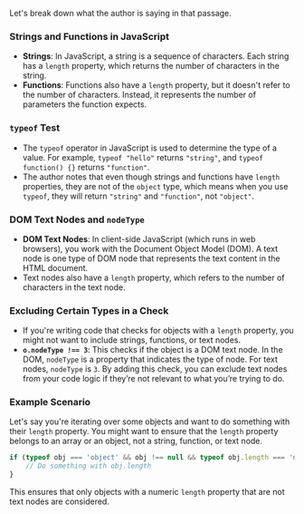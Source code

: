 Let's break down what the author is saying in that passage.

### Strings and Functions in JavaScript
- **Strings**: In JavaScript, a string is a sequence of characters. Each string has a `length` property, which returns the number of characters in the string.
- **Functions**: Functions also have a `length` property, but it doesn't refer to the number of characters. Instead, it represents the number of parameters the function expects.

### `typeof` Test
- The `typeof` operator in JavaScript is used to determine the type of a value. For example, `typeof "hello"` returns `"string"`, and `typeof function() {}` returns `"function"`.
- The author notes that even though strings and functions have `length` properties, they are not of the `object` type, which means when you use `typeof`, they will return `"string"` and `"function"`, not `"object"`.

### DOM Text Nodes and `nodeType`
- **DOM Text Nodes**: In client-side JavaScript (which runs in web browsers), you work with the Document Object Model (DOM). A text node is one type of DOM node that represents the text content in the HTML document.
- Text nodes also have a `length` property, which refers to the number of characters in the text node.

### Excluding Certain Types in a Check
- If you're writing code that checks for objects with a `length` property, you might not want to include strings, functions, or text nodes.
- **`o.nodeType !== 3`**: This checks if the object is a DOM text node. In the DOM, `nodeType` is a property that indicates the type of node. For text nodes, `nodeType` is `3`. By adding this check, you can exclude text nodes from your code logic if they’re not relevant to what you’re trying to do.

### Example Scenario
Let's say you're iterating over some objects and want to do something with their `length` property. You might want to ensure that the `length` property belongs to an array or an object, not a string, function, or text node.

```javascript
if (typeof obj === 'object' && obj !== null && typeof obj.length === 'number' && obj.nodeType !== 3) {
    // Do something with obj.length
}
```

This ensures that only objects with a numeric `length` property that are not text nodes are considered.